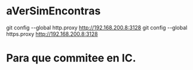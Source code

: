 # aVerSimEncontras

git config --global http.proxy http://192.168.200.8:3128
git config --global https.proxy http://192.168.200.8:3128

# Para que commitee en IC.
